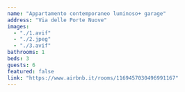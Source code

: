 ```yaml
---
name: "Appartamento contemporaneo luminoso+ garage"
address: "Via delle Porte Nuove"
images:
  - "./1.avif"
  - "./2.jpeg"
  - "./3.avif"
bathrooms: 1
beds: 3
guests: 6
featured: false
link: "https://www.airbnb.it/rooms/1169457030496991167"
---
```

